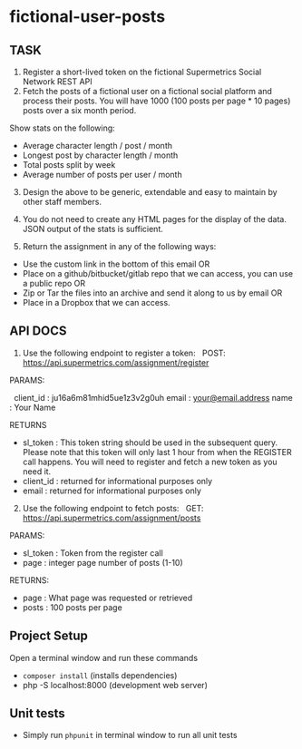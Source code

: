 # fictional-user-posts

TASK 
-------------------

1. Register a short-lived token on the fictional Supermetrics Social Network REST API
 
2. Fetch the posts of a fictional user on a fictional social platform and process their posts. You will have 1000 (100 posts per page * 10 pages) posts over a six month period.

Show stats on the following:
- Average character length / post / month
- Longest post by character length / month
- Total posts split by week
- Average number of posts per user / month

3. Design the above to be generic, extendable and easy to maintain by other staff members.
 
4. You do not need to create any HTML pages for the display of the data. JSON output of the stats is sufficient.

5. Return the assignment in any of the following ways:
- Use the custom link in the bottom of this email OR
- Place on a github/bitbucket/gitlab repo that we can access, you can use a public repo OR
- Zip or Tar the files into an archive and send it along to us by email OR
- Place in a Dropbox that we can access.

API DOCS
-----------------
1. Use the following endpoint to register a token:
 
POST: https://api.supermetrics.com/assignment/register

PARAMS:

 
client_id : ju16a6m81mhid5ue1z3v2g0uh
email : your@email.address
name : Your Name

RETURNS
 
- sl_token : This token string should be used in the subsequent query. Please note that this token will only last 1 hour from when the REGISTER call happens. You will need to register and fetch a new token as you need it.
- client_id : returned for informational purposes only
- email : returned for informational purposes only
 
 
2. Use the following endpoint to fetch posts:
 
GET: https://api.supermetrics.com/assignment/posts

PARAMS:
 
- sl_token : Token from the register call
- page : integer page number of posts (1-10)

RETURNS:
 
- page : What page was requested or retrieved
- posts : 100 posts per page


## Project Setup
Open a terminal window and run these commands
- `composer install` (installs dependencies) 
- php -S localhost:8000 (development web server)

## Unit tests
- Simply run `phpunit` in terminal window to run all unit tests

